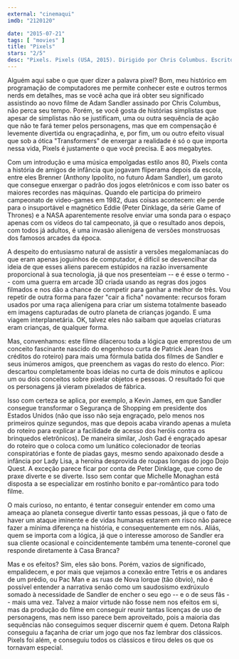 ```yaml
---
external: "cinemaqui"
imdb: "2120120"

date: "2015-07-21"
tags: [ "movies" ]
title: "Pixels"
stars: "2/5"
desc: "Pixels. Pixels (USA, 2015). Dirigido por Chris Columbus. Escrito por Tim Herlihy, Timothy Dowling, Tim Herlihy, Patrick Jean. Com Adam Sandler, Kevin James, Michelle Monaghan, Peter Dinklage, Josh Gad, Matt Lintz, Brian Cox, Sean Bean, Jane Krakowski. Crítica escrita para o site CinemAqui."
---
```

Alguém aqui sabe o que quer dizer a palavra pixel? Bom, meu histórico em programação de computadores me permite conhecer este e outros termos nerds em detalhes, mas se você acha que irá obter seu significado assistindo ao novo filme de Adam Sandler assinado por Chris Columbus, não perca seu tempo. Porém, se você gosta de histórias simplistas que apesar de simplistas não se justificam, uma ou outra sequência de ação que não te fará temer pelos personagens, mas que em compensação é levemente divertida ou engraçadinha, e, por fim, um ou outro efeito visual que sob a ótica "Transformers" de enxergar a realidade é só o que importa nessa vida, Pixels é justamente o que você precisa. E aos megabytes.

Com um introdução e uma música empolgadas estilo anos 80, Pixels conta a história de amigos de infância que jogavam fliperama depois da escola, entre eles Brenner (Anthony Ippolito, no futuro Adam Sandler), um garoto que consegue enxergar o padrão dos jogos eletrônicos e com isso bater os maiores recordes nas máquinas. Quando ele participa do primeiro campeonato de video-games em 1982, duas coisas acontecem: ele perde para o insuportável e magnético Eddie (Peter Dinklage, da série Game of Thrones) e a NASA aparentemente resolve enviar uma sonda para o espaço apenas com os vídeos do tal campeonato, já que o resultado anos depois, com todos já adultos, é uma invasão alienígena de versões monstruosas dos famosos arcades da época.

A despeito do entusiasmo natural de assistir a versões megalomaníacas do que eram apenas joguinhos de computador, é difícil se desvencilhar da ideia de que esses aliens parecem estúpidos na razão inversamente proporcional à sua tecnologia, já que nos presenteiam -- e é esse o termo -- com uma guerra em arcade 3D criada usando as regras dos jogos filmados e nos dão a chance de competir para ganhar a melhor de três. Vou repetir de outra forma para fazer "cair a ficha" novamente: recursos foram usados por uma raça alienígena para criar um sistema totalmente baseado em imagens capturadas de outro planeta de crianças jogando. E uma viagem interplanetária. OK, talvez eles não saibam que aquelas criaturas eram crianças, de qualquer forma.

Mas, convenhamos: este filme dilacerou toda a lógica que emprestou de um conceito fascinante nascido do engenhoso curta de Patrick Jean (nos créditos do roteiro) para mais uma fórmula batida dos filmes de Sandler e seus inúmeros amigos, que preenchem as vagas do resto do elenco. Pior: descartou completamente boas ideias no curta de dois minutos e aplicou um ou dois conceitos sobre pixelar objetos e pessoas. O resultado foi que os personagens já vieram pixelados de fábrica.

Isso com certeza se aplica, por exemplo, a Kevin James, em que Sandler consegue transformar o Segurança de Shopping em presidente dos Estados Unidos (não que isso não seja engraçado, pelo menos nos primeiros quinze segundos, mas que depois acaba virando apenas a muleta do roteiro para explicar a facilidade de acesso dos heróis contra os brinquedos eletrônicos). De maneira similar, Josh Gad é engraçado apesar do roteiro que o coloca como um lunático colecionador de teorias conspiratórias e fonte de piadas gays, mesmo sendo apaixonado desde a infância por Lady Lisa, a heroína desprovida de roupas longas do jogo Dojo Quest. A exceção parece ficar por conta de Peter Dinklage, que como de praxe diverte e se diverte. Isso sem contar que Michelle Monaghan está disposta a se especializar em rostinho bonito e par-romântico para todo filme.

O mais curioso, no entanto, é tentar conseguir entender em como uma ameaça ao planeta consegue divertir tanto essas pessoas, já que o fato de haver um ataque iminente e de vidas humanas estarem em risco não parece fazer a mínima diferença na história, e consequentemente em nós. Aliás, quem se importa com a lógica, já que o interesse amoroso de Sandler era sua cliente ocasional e coincidentemente também uma tenente-coronel que responde diretamente à Casa Branca?

Mas e os efeitos? Sim, eles são bons. Porém, vazios de significado, empalidecem, e por mais que vejamos a conexão entre Tetris e os andares de um prédio, ou Pac Man e as ruas de Nova Iorque (tão óbvio), não é possível entender a narrativa senão como um saudosismo exdrúxulo somado à necessidade de Sandler de encher o seu ego -- e o de seus fãs -- mais uma vez. Talvez a maior virtude não fosse nem nos efeitos em si, mas da produção do filme em conseguir reunir tantas licenças de uso de personagens, mas nem isso parece bem aproveitado, pois a maioria das sequências não conseguimos sequer discernir quem é quem. Detona Ralph conseguiu a façanha de criar um jogo que nos faz lembrar dos clássicos. Pixels foi além, e conseguiu todos os clássicos e tirou deles os que os tornavam especial.
